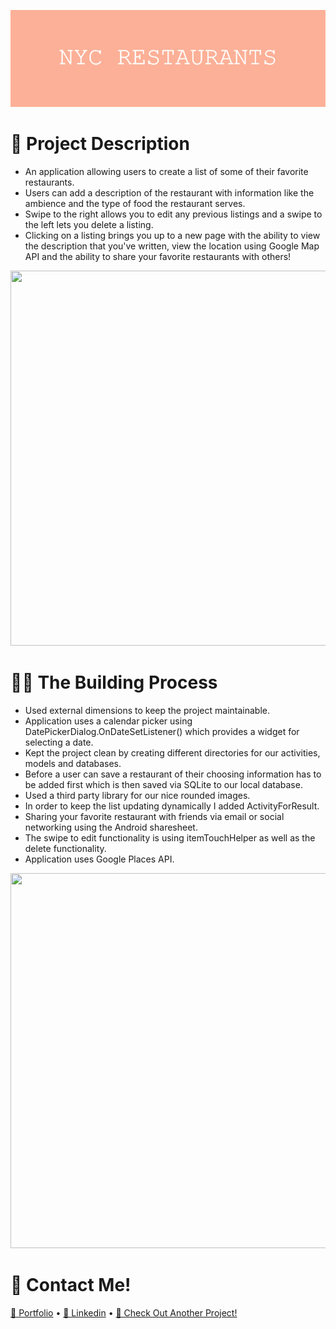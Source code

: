 ![](https://github.com/196Sebastian/nyc-restaurants/blob/main/NYC_RESTAURANTS.png) 

# 🌟 Project Description
- An application allowing users to create a list of some of their favorite restaurants.
- Users can add a description of the restaurant with information like the ambience and the type of food the restaurant serves. 
- Swipe to the right allows you to edit any previous listings and a swipe to the left lets you delete a listing.
- Clicking on a listing brings you up to a new page with the ability to view the description that you've written, view the location 
using Google Map API and the ability to share your favorite restaurants with others!

<img src="https://user-images.githubusercontent.com/87108242/153086504-0c1ae538-ddc9-4cb4-a336-d1346391180d.png" width="850" height="600">

# 👨‍💻 The Building Process
- Used external dimensions to keep the project maintainable.
- Application uses a calendar picker using DatePickerDialog.OnDateSetListener() which provides a widget for selecting a date.
- Kept the project clean by creating different directories for our activities, models and databases.
- Before a user can save a restaurant of their choosing information has to be added first which is then saved via SQLite to our local database.
- Used a third party library for our nice rounded images.
- In order to keep the list updating dynamically I added ActivityForResult.
- Sharing your favorite restaurant with friends via email or social networking using the Android sharesheet. 
- The swipe to edit functionality is using itemTouchHelper as well as the delete functionality.
- Application uses Google Places API.

<img src="https://user-images.githubusercontent.com/87108242/153088555-2be6970f-f005-4ccc-b392-ae569d058a3a.png" width="850" height="600">

# 🔔 Contact Me!

  [📝 Portfolio](https://sebastiancorrea.netlify.app/) • [💼 Linkedin](https://www.linkedin.com/in/sebastian-correa-b6858b177/) • [📱 Check Out Another Project!](https://github.com/196Sebastian/to-do-app)
